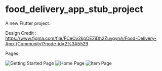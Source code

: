 # food_delivery_app_stub_project

A new Flutter project.

Design Credit : https://www.figma.com/file/FCeOv2kpOEZiDh2ZuvgynA/Food-Delivery-App-(Community)?node-id=2%3A5529

Pages:


![Getting Started Page](https://user-images.githubusercontent.com/63158771/160191879-184d32c2-ffac-4222-8bc1-bb3829a1550e.png)
![Home Page](https://user-images.githubusercontent.com/63158771/160191889-c48f24c2-d454-4094-b1fd-eeeda63922fe.png)
![Item Page](https://user-images.githubusercontent.com/63158771/160191893-6cb31756-e544-4af1-a83e-e2b63957ce9d.png)

